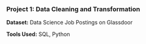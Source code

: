 <!DOCTYPE html>
<html lang="en">
<head>
    <meta charset="UTF-8">
    <meta name="viewport" content="width=device-width, initial-scale=1.0">
</head>
<body>
    <h3>Project 1: Data Cleaning and Transformation</h3>
    <p><b>Dataset:</b> Data Science Job Postings on Glassdoor</p>
    <p><b>Tools Used:</b> SQL, Python</p>
</body>
</html>
